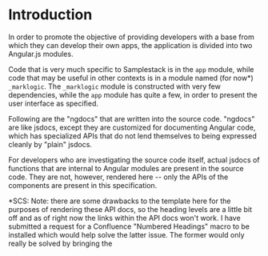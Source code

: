# Introduction

In order to promote the objective of providing developers with a base from which they can develop their own apps, the application is divided into two Angular.js modules.

Code that is very much specific to Samplestack is in the `app` module, while code that may be useful in other contexts is in a module named (for now*) `_marklogic`.  The `_marklogic` module is constructed with very few dependencies, while the `app` module has quite a few, in order to present the user interface as specified.

Following are the "ngdocs" that are written into the source code. "ngdocs" are like jsdocs, except they are customized for documenting Angular code, which has specialized APIs that do not lend themselves to being expressed cleanly by "plain" jsdocs.

For developers who are investigating the source code itself, actual jsdocs of functions that are internal to Angular modules are present in the source code. They are not, however, rendered here -- only the APIs of the components are present in this specification.

*SCS: Note: there are some drawbacks to the template here for the purposes of rendering these API docs, so the heading levels are a little bit off and as of right now the links within the API docs won't work. I have submitted a request for a Confluence "Numbered Headings" macro to be installed which would help solve the latter issue. The former would only really be solved by bringing the
